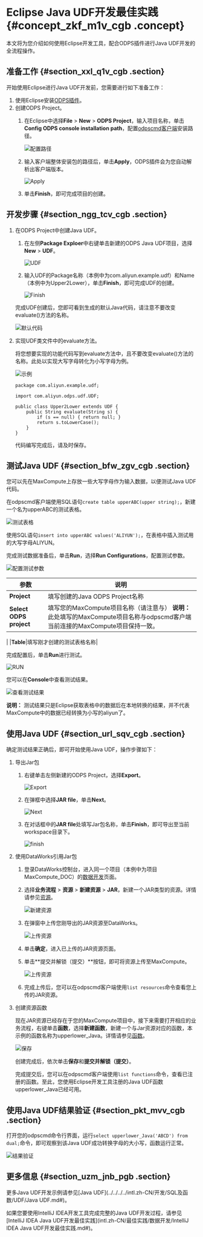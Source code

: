 # Eclipse Java UDF开发最佳实践 {#concept_zkf_m1v_cgb .concept}

本文将为您介绍如何使用Eclipse开发工具，配合ODPS插件进行Java UDF开发的全流程操作。

## 准备工作 {#section_xxl_q1v_cgb .section}

开始使用Eclipse进行Java UDF开发前，您需要进行如下准备工作：

1.  使用Eclipse安装[ODPS插件](../../../../intl.zh-CN/工具及下载/Eclipse开发插件/安装Eclipse插件.md#)。
2.  创建ODPS Project。
    1.  在Eclipse中选择**File** \> **New** \> **ODPS Project**，输入项目名称，单击**Config ODPS console installation path**，配置[odpscmd客户端](../../../../intl.zh-CN/工具及下载/客户端.md#)安装路径。

        ![配置路径](http://static-aliyun-doc.oss-cn-hangzhou.aliyuncs.com/assets/img/79958/156678622434302_zh-CN.png)

    2.  输入客户端整体安装包的路径后，单击**Apply**，ODPS插件会为您自动解析出客户端版本。

        ![Apply](http://static-aliyun-doc.oss-cn-hangzhou.aliyuncs.com/assets/img/79958/156678622434304_zh-CN.png)

    3.  单击**Finish**，即可完成项目的创建。

## 开发步骤 {#section_ngg_tcv_cgb .section}

1.  在ODPS Project中创建Java UDF。

    1.  在左侧**Package Exploer**中右键单击新建的ODPS Java UDF项目，选择**New** \> **UDF**。

        ![UDF](http://static-aliyun-doc.oss-cn-hangzhou.aliyuncs.com/assets/img/79958/156678622534311_zh-CN.png)

    2.  输入UDF的Package名称（本例中为com.aliyun.example.udf）和Name（本例中为Upper2Lower），单击**Finish**，即可完成UDF的创建。

        ![Finish](http://static-aliyun-doc.oss-cn-hangzhou.aliyuncs.com/assets/img/79958/156678622734316_zh-CN.png)

    完成UDF创建后，您即可看到生成的默认Java代码，请注意不要改变evaluate\(\)方法的名称。

    ![默认代码](http://static-aliyun-doc.oss-cn-hangzhou.aliyuncs.com/assets/img/79958/156678622834317_zh-CN.png)

2.  实现UDF类文件中的evaluate方法。

    将您想要实现的功能代码写到evaluate方法中，且不要改变evaluate\(\)方法的名称。此处以实现大写字母转化为小写字母为例。

    ![示例](http://static-aliyun-doc.oss-cn-hangzhou.aliyuncs.com/assets/img/79958/156678623034318_zh-CN.png)

    ``` {#codeblock_ly6_qfy_w0l .language-json}
    package com.aliyun.example.udf;
    
    import com.aliyun.odps.udf.UDF;
    
    public class Upper2Lower extends UDF {
        public String evaluate(String s) {
            if (s == null) { return null; }
            return s.toLowerCase();
        }
    }
    ```

    代码编写完成后，请及时保存。


## 测试Java UDF {#section_bfw_zgv_cgb .section}

您可以先在MaxCompute上存放一些大写字母作为输入数据，以便测试Java UDF代码。

在odpscmd客户端使用SQL语句`create table upperABC(upper string);`，新建一个名为upperABC的测试表格。

![测试表格](http://static-aliyun-doc.oss-cn-hangzhou.aliyuncs.com/assets/img/79958/156678623034320_zh-CN.png)

使用SQL语句`insert into upperABC values('ALIYUN');`，在表格中插入测试用的大写字母ALIYUN。

完成测试数据准备后，单击**Run**，选择**Run Configurations**，配置测试参数。

![配置测试参数](http://static-aliyun-doc.oss-cn-hangzhou.aliyuncs.com/assets/img/79958/156678623134322_zh-CN.png)

|参数|说明|
|--|--|
|**Project**|填写创建的Java ODPS Project名称|
|**Select ODPS project**|填写您的MaxCompute项目名称（请注意与） **说明：** 此处填写的MaxCompute项目名称与odpscmd客户端当前连接的MaxCompute项目保持一致。

 |
|**Table**|填写刚才创建的测试表格名称|

完成配置后，单击**Run**进行测试。

![RUN](http://static-aliyun-doc.oss-cn-hangzhou.aliyuncs.com/assets/img/79958/156678624534324_zh-CN.png)

您可以在**Console**中查看测试结果。

![查看测试结果](http://static-aliyun-doc.oss-cn-hangzhou.aliyuncs.com/assets/img/79958/156678624834326_zh-CN.png)

**说明：** 测试结果只是Eclipse获取表格中的数据后在本地转换的结果，并不代表MaxCompute中的数据已经转换为小写的aliyun了。

## 使用Java UDF {#section_url_sqv_cgb .section}

确定测试结果正确后，即可开始使用Java UDF，操作步骤如下：

1.  导出Jar包
    1.  右键单击左侧新建的ODPS Project，选择**Export**。

        ![Export](http://static-aliyun-doc.oss-cn-hangzhou.aliyuncs.com/assets/img/79958/156678624934328_zh-CN.png)

    2.  在弹框中选择**JAR file**，单击**Next**。

        ![Next](http://static-aliyun-doc.oss-cn-hangzhou.aliyuncs.com/assets/img/79958/156678625034329_zh-CN.png)

    3.  在对话框中的**JAR file**处填写Jar包名称，单击**Finish**，即可导出至当前workspace目录下。

        ![finish](http://static-aliyun-doc.oss-cn-hangzhou.aliyuncs.com/assets/img/79958/156678625134330_zh-CN.png)

2.  使用DataWorks引用Jar包
    1.  登录DataWorks控制台，进入同一个项目（本例中为项目MaxCompute\_DOC）的[数据开发](../../../../intl.zh-CN/使用指南/数据开发/界面功能/界面功能点介绍.md#)页面。
    2.  选择**业务流程** \> **资源** \> **新建资源** \> **JAR**，新建一个JAR类型的资源。详情请参见[资源](../../../../intl.zh-CN/使用指南/数据开发/业务流程/资源.md#ul_u5d_411_t2b)。

        ![新建资源](http://static-aliyun-doc.oss-cn-hangzhou.aliyuncs.com/assets/img/79958/156678625134331_zh-CN.png)

    3.  在弹窗中上传您刚导出的JAR资源至DataWorks。

        ![上传资源](http://static-aliyun-doc.oss-cn-hangzhou.aliyuncs.com/assets/img/79958/156678625234334_zh-CN.png)

    4.  单击**确定**，进入已上传的JAR资源页面。
    5.  单击**提交并解锁（提交）**按钮，即可将资源上传至MaxCompute。

        ![上传资源](http://static-aliyun-doc.oss-cn-hangzhou.aliyuncs.com/assets/img/79958/156678625334335_zh-CN.png)

    6.  完成上传后，您可以在odpscmd客户端使用`list resources`命令查看您上传的JAR资源。
3.  创建资源函数

    现在JAR资源已经存在于您的MaxCompute项目中，接下来需要打开相应的业务流程，右键单击**函数**，选择**新建函数**，新建一个与Jar资源对应的函数，本示例的函数名称为upperlower\_Java。详情请参见[函数](../../../../intl.zh-CN/使用指南/数据开发/业务流程/注册函数.md#)。

    ![保存](http://static-aliyun-doc.oss-cn-hangzhou.aliyuncs.com/assets/img/79958/156678625334337_zh-CN.png)

    创建完成后，依次单击**保存**和**提交并解锁（提交）**。

    完成提交后，您可以在odpscmd客户端使用`list functions`命令，查看已注册的函数。至此，您使用Eclipse开发工具注册的Java UDF函数upperlower\_Java已经可用。


## 使用Java UDF结果验证 {#section_pkt_mvv_cgb .section}

打开您的odpscmd命令行界面，运行`select upperlower_Java('ABCD') from dual;`命令，即可观察到该Java UDF成功转换字母的大小写，函数运行正常。

![结果验证](http://static-aliyun-doc.oss-cn-hangzhou.aliyuncs.com/assets/img/79958/156678625334338_zh-CN.png)

## 更多信息 {#section_uzm_jnb_pgb .section}

更多Java UDF开发示例请参见[Java UDF](../../../../intl.zh-CN/开发/SQL及函数/UDF/Java UDF.md#)。

如果您要使用IntelliJ IDEA开发工具完成完整的Java UDF开发过程，请参见[IntelliJ IDEA Java UDF开发最佳实践](intl.zh-CN/最佳实践/数据开发/IntelliJ IDEA Java UDF开发最佳实践.md#)。

